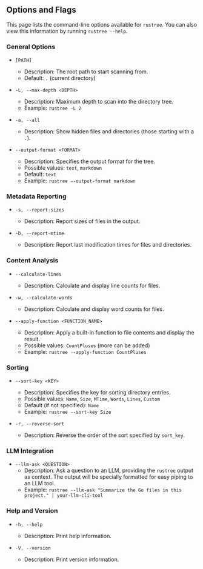 ## Options and Flags

This page lists the command-line options available for `rustree`. You can also view this information by running `rustree --help`.

### General Options

*   `[PATH]`
    *   Description: The root path to start scanning from.
    *   Default: `.` (current directory)

*   `-L, --max-depth <DEPTH>`
    *   Description: Maximum depth to scan into the directory tree.
    *   Example: `rustree -L 2`

*   `-a, --all`
    *   Description: Show hidden files and directories (those starting with a `.`).

*   `--output-format <FORMAT>`
    *   Description: Specifies the output format for the tree.
    *   Possible values: `text`, `markdown`
    *   Default: `text`
    *   Example: `rustree --output-format markdown`

### Metadata Reporting

*   `-s, --report-sizes`
    *   Description: Report sizes of files in the output.

*   `-D, --report-mtime`
    *   Description: Report last modification times for files and directories.

### Content Analysis

*   `--calculate-lines`
    *   Description: Calculate and display line counts for files.

*   `-w, --calculate-words`
    *   Description: Calculate and display word counts for files.

*   `--apply-function <FUNCTION_NAME>`
    *   Description: Apply a built-in function to file contents and display the result.
    *   Possible values: `CountPluses` (more can be added)
    *   Example: `rustree --apply-function CountPluses`

### Sorting

*   `--sort-key <KEY>`
    *   Description: Specifies the key for sorting directory entries.
    *   Possible values: `Name`, `Size`, `MTime`, `Words`, `Lines`, `Custom`
    *   Default (if not specified): `Name`
    *   Example: `rustree --sort-key Size`

*   `-r, --reverse-sort`
    *   Description: Reverse the order of the sort specified by `sort_key`.

### LLM Integration

*   `--llm-ask <QUESTION>`
    *   Description: Ask a question to an LLM, providing the `rustree` output as context. The output will be specially formatted for easy piping to an LLM tool.
    *   Example: `rustree --llm-ask "Summarize the Go files in this project." | your-llm-cli-tool`

### Help and Version

*   `-h, --help`
    *   Description: Print help information.

*   `-V, --version`
    *   Description: Print version information.